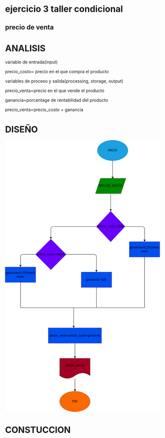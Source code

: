 # ejercicio 3 taller condicional

## precio de venta

# ANALISIS

variable de entrada(input)

precio_costo= precio en el que compra el producto


variables de proceso y salida(processing, storage, output)

precio_venta=precio en el que vende el producto

ganancia=porcentage de rentabilidad del producto

precio_venta=precio_costo + ganancia


# DISEÑO

![Diagrama de flujo](diagrama.png "Diagrama de flujo")

# CONSTUCCION